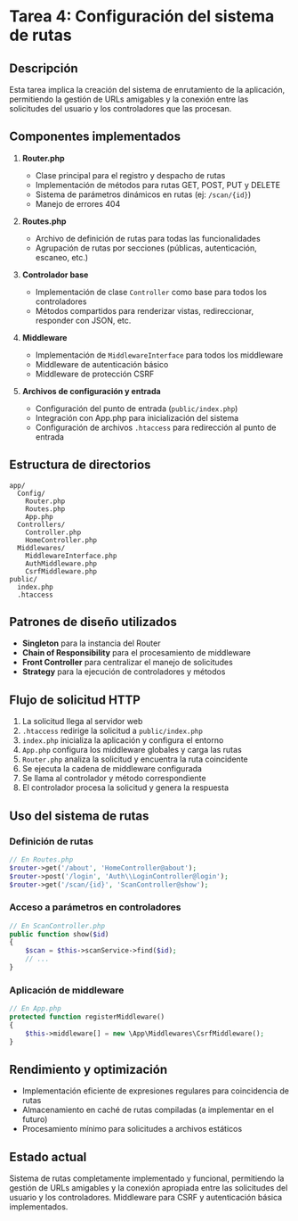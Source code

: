 # Tarea 4: Configuración del sistema de rutas

## Descripción

Esta tarea implica la creación del sistema de enrutamiento de la aplicación, permitiendo la gestión de URLs amigables y la conexión entre las solicitudes del usuario y los controladores que las procesan.

## Componentes implementados

1. **Router.php**
   - Clase principal para el registro y despacho de rutas
   - Implementación de métodos para rutas GET, POST, PUT y DELETE
   - Sistema de parámetros dinámicos en rutas (ej: `/scan/{id}`)
   - Manejo de errores 404

2. **Routes.php**
   - Archivo de definición de rutas para todas las funcionalidades
   - Agrupación de rutas por secciones (públicas, autenticación, escaneo, etc.)

3. **Controlador base**
   - Implementación de clase `Controller` como base para todos los controladores
   - Métodos compartidos para renderizar vistas, redireccionar, responder con JSON, etc.

4. **Middleware**
   - Implementación de `MiddlewareInterface` para todos los middleware
   - Middleware de autenticación básico
   - Middleware de protección CSRF

5. **Archivos de configuración y entrada**
   - Configuración del punto de entrada (`public/index.php`)
   - Integración con App.php para inicialización del sistema
   - Configuración de archivos `.htaccess` para redirección al punto de entrada

## Estructura de directorios

```
app/
  Config/
    Router.php
    Routes.php
    App.php
  Controllers/
    Controller.php
    HomeController.php
  Middlewares/
    MiddlewareInterface.php
    AuthMiddleware.php
    CsrfMiddleware.php
public/
  index.php
  .htaccess
```

## Patrones de diseño utilizados

- **Singleton** para la instancia del Router
- **Chain of Responsibility** para el procesamiento de middleware
- **Front Controller** para centralizar el manejo de solicitudes
- **Strategy** para la ejecución de controladores y métodos

## Flujo de solicitud HTTP

1. La solicitud llega al servidor web
2. `.htaccess` redirige la solicitud a `public/index.php`
3. `index.php` inicializa la aplicación y configura el entorno
4. `App.php` configura los middleware globales y carga las rutas
5. `Router.php` analiza la solicitud y encuentra la ruta coincidente
6. Se ejecuta la cadena de middleware configurada
7. Se llama al controlador y método correspondiente
8. El controlador procesa la solicitud y genera la respuesta

## Uso del sistema de rutas

### Definición de rutas
```php
// En Routes.php
$router->get('/about', 'HomeController@about');
$router->post('/login', 'Auth\\LoginController@login');
$router->get('/scan/{id}', 'ScanController@show');
```

### Acceso a parámetros en controladores
```php
// En ScanController.php
public function show($id)
{
    $scan = $this->scanService->find($id);
    // ...
}
```

### Aplicación de middleware
```php
// En App.php
protected function registerMiddleware()
{
    $this->middleware[] = new \App\Middlewares\CsrfMiddleware();
}
```

## Rendimiento y optimización

- Implementación eficiente de expresiones regulares para coincidencia de rutas
- Almacenamiento en caché de rutas compiladas (a implementar en el futuro)
- Procesamiento mínimo para solicitudes a archivos estáticos

## Estado actual

Sistema de rutas completamente implementado y funcional, permitiendo la gestión de URLs amigables y la conexión apropiada entre las solicitudes del usuario y los controladores. Middleware para CSRF y autenticación básica implementados. 